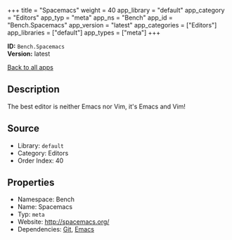 ﻿+++
title = "Spacemacs"
weight = 40
app_library = "default"
app_category = "Editors"
app_typ = "meta"
app_ns = "Bench"
app_id = "Bench.Spacemacs"
app_version = "latest"
app_categories = ["Editors"]
app_libraries = ["default"]
app_types = ["meta"]
+++

**ID:** `Bench.Spacemacs`  
**Version:** latest  
<!--more-->

[Back to all apps](/apps/)

## Description
The best editor is neither Emacs nor Vim, it's Emacs and Vim!

## Source

* Library: `default`
* Category: Editors
* Order Index: 40

## Properties

* Namespace: Bench
* Name: Spacemacs
* Typ: `meta`
* Website: <http://spacemacs.org/>
* Dependencies: [Git](/app/Bench.Git), [Emacs](/app/Bench.Emacs)

